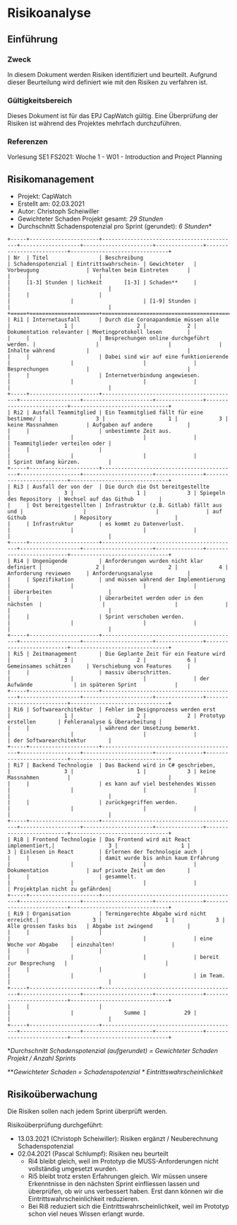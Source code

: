 # Risikoanalyse

## Einführung

### Zweck

In diesem Dokument werden Risiken identifiziert und beurteilt. Aufgrund dieser Beurteilung wird definiert wie mit den Risiken zu verfahren ist.

### Gültigkeitsbereich

Dieses Dokument ist für das EPJ CapWatch gültig. Eine Überprüfung der Risiken ist während des Projektes mehrfach durchzuführen.

### Referenzen

Vorlesung SE1 FS2021: Woche 1 - W01 - Introduction and Project Planning

## Risikomanagement

- Projekt: CapWatch
- Erstellt am: 02.03.2021
- Autor: Christoph Scheiwiller
- Gewichteter Schaden Projekt gesamt: *29 Stunden*
- Durchschnitt Schadenspotenzial pro Sprint (gerundet): *6 Stunden** 

```eval_rst
+-----+----------------------+-------------------------------------------+-------------------+----------------------+---------------+--------------------------+-------------------------------+
| Nr  | Titel                | Beschreibung                              | Schadenspotenzial | Eintrittswahrschein- | Gewichteter   | Vorbeugung               | Verhalten beim Eintreten      |
|     |                      |                                           |     [1-3] Stunden | lichkeit       [1-3] | Schaden**     |                          |                               |
|     |                      |                                           |                   |                      | [1-9] Stunden |                          |                               |
+=====+======================+===========================================+===================+======================+===============+==========================+===============================+
| Ri1 | Internetausfall      | Durch die Coronapandemie müssen alle      |                 1 |                    2 |             2 | Dokumentation relevanter | Meetingprotokoll lesen        |
|     |                      | Besprechungen online durchgeführt werden. |                   |                      |               | Inhalte während          |                               |
|     |                      | Dabei sind wir auf eine funktionierende   |                   |                      |               | Besprechungen            |                               |
|     |                      | Internetverbindung angewiesen.            |                   |                      |               |                          |                               |
+-----+----------------------+-------------------------------------------+-------------------+----------------------+---------------+--------------------------+-------------------------------+
| Ri2 | Ausfall Teammitglied | Ein Teammitglied fällt für eine bestimme/ |                 3 |                    1 |             3 | keine Massnahmen         | Aufgaben auf andere           |
|     |                      | unbestimmte Zeit aus.                     |                   |                      |               |                          | Teammitglieder verteilen oder |    
|     |                      |                                           |                   |                      |               |                          | Sprint Umfang kürzen.         |
+-----+----------------------+-------------------------------------------+-------------------+----------------------+---------------+--------------------------+-------------------------------+
| Ri3 | Ausfall der von der  | Die durch die Ost bereitgestellte         |                 3 |                    1 |             3 | Spiegeln des Repository  | Wechsel auf das Github        |
|     | Ost bereitgestellten | Infrastruktur (z.B. Gitlab) fällt aus und |                   |                      |               | auf Github               | Repository                    |    
|     | Infrastruktur        | es kommt zu Datenverlust.                 |                   |                      |               |                          |                               |
+-----+----------------------+-------------------------------------------+-------------------+----------------------+---------------+--------------------------+-------------------------------+
| Ri4 | Ungenügende          | Anforderungen wurden nicht klar definiert |                 2 |                    2 |             4 | Anforderung reviewen     | Anforderungsanalyse           |
|     | Spezifikation        | und müssen während der Implementierung    |                   |                      |               |                          | überarbeiten                  |
|     |                      | überarbeitet werden oder in den nächsten  |                   |                      |               |                          |                               |
|     |                      | Sprint verschoben werden.                 |                   |                      |               |                          |                               |
+-----+----------------------+-------------------------------------------+-------------------+----------------------+---------------+--------------------------+-------------------------------+
| Ri5 | Zeitmanagement       | Die Geplante Zeit für ein Feature wird    |                 3 |                    2 |             6 | Gemeinsames schätzen     | Verschiebung von Features     |
|     |                      | massiv überschritten.                     |                   |                      |               | der Aufwände             | in späteren Sprint            |
+-----+----------------------+-------------------------------------------+-------------------+----------------------+---------------+--------------------------+-------------------------------+
| Ri6 | Softwarearchitektur  | Fehler im Designprozess werden erst       |                 1 |                    2 |             2 | Prototyp erstellen       | Fehleranalyse & Überarbeitung |
|     |                      | während der Umsetzung bemerkt.            |                   |                      |               |                          | der Softwarearchitektur       |
+-----+----------------------+-------------------------------------------+-------------------+----------------------+---------------+--------------------------+-------------------------------+
| Ri7 | Backend Technologie  | Das Backend wird in C# geschrieben,       |                 3 |                    1 |             3 | keine Massnahmen         |                               |
|     |                      | es kann auf viel bestehendes Wissen       |                   |                      |               |                          |                               |
|     |                      | zurückgegriffen werden.                   |                   |                      |               |                          |                               |
+-----+----------------------+-------------------------------------------+-------------------+----------------------+---------------+--------------------------+-------------------------------+
| Ri8 | Frontend Technologie | Das Frontend wird mit React implementiert,|                 3 |                    1 |             3 | Einlesen in React        | Erlernen der Technologie auch |
|     |                      | damit wurde bis anhin kaum Erfahrung      |                   |                      |               | Dokumentation            | auf private Zeit um den       |
|     |                      | gesammelt.                                |                   |                      |               |                          | Projektplan nicht zu gefährden|
+-----+----------------------+-------------------------------------------+-------------------+----------------------+---------------+--------------------------+-------------------------------+
| Ri9 | Organisation         | Termingerechte Abgabe wird nicht erreicht.|                 3 |                    1 |             3 | Alle grossen Tasks bis   | Abgabe ist zwingend           |
|     |                      |                                           |                   |                      |               | eine Woche vor Abgabe    | einzuhalten!                  |
|     |                      |                                           |                   |                      |               | bereit zur Besprechung   |                               |
|     |                      |                                           |                   |                      |               | im Team.                 |                               |
+-----+----------------------+-------------------------------------------+-------------------+----------------------+---------------+--------------------------+-------------------------------+
|     |                      |                                           |                   |                Summe |            29 |                          |                               |
+-----+----------------------+-------------------------------------------+-------------------+----------------------+---------------+--------------------------+-------------------------------+
```

**Durchschnitt Schadenspotenzial (aufgerundet) = Gewichteter Schaden Projekt / Anzahl Sprints*

***Gewichteter Schaden = Schadenspotenzial * Eintrittswahrscheinlichkeit*

## Risikoüberwachung

Die Risiken sollen nach jedem Sprint überprüft werden.

Risikoüberprüfung durchgeführt:
- 13.03.2021 (Christoph Scheiwiller): Risiken ergänzt / Neuberechnung Schadenspotenzial
- 02.04.2021 (Pascal Schlumpf): Risiken neu beurteilt
   - Ri4 bleibt gleich, weil im Prototyp die MUSS-Anforderungen nicht vollständig umgesetzt wurden.
   - Ri5 bleibt trotz ersten Erfahrungen gleich. Wir müssen unsere Erkenntnisse in den nächsten Sprint einfliessen lassen und überprüfen, ob wir uns verbessert haben. Erst dann können wir die Eintrittswahrscheinlichkeit reduzieren.
   - Bei Ri8 reduziert sich die Eintrittswahrscheinlichkeit, weil im Prototyp schon viel neues Wissen erlangt wurde.
